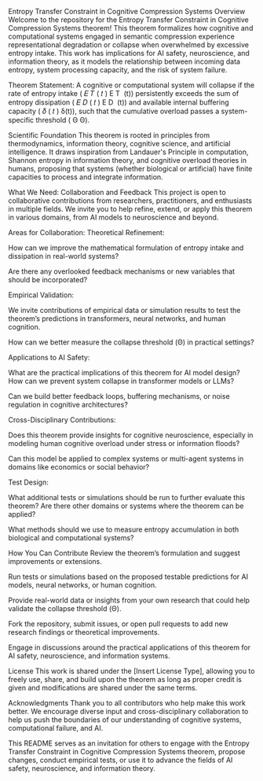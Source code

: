 Entropy Transfer Constraint in Cognitive Compression Systems
Overview
Welcome to the repository for the Entropy Transfer Constraint in Cognitive Compression Systems theorem! This theorem formalizes how cognitive and computational systems engaged in semantic compression experience representational degradation or collapse when overwhelmed by excessive entropy intake. This work has implications for AI safety, neuroscience, and information theory, as it models the relationship between incoming data entropy, system processing capacity, and the risk of system failure.

Theorem Statement:
A cognitive or computational system will collapse if the rate of entropy intake (
𝐸
𝑇
(
𝑡
)
E 
T
​
 (t)) persistently exceeds the sum of entropy dissipation (
𝐸
𝐷
(
𝑡
)
E 
D
​
 (t)) and available internal buffering capacity (
𝛿
(
𝑡
)
δ(t)), such that the cumulative overload passes a system-specific threshold (
Θ
Θ).

Scientific Foundation
This theorem is rooted in principles from thermodynamics, information theory, cognitive science, and artificial intelligence. It draws inspiration from Landauer's Principle in computation, Shannon entropy in information theory, and cognitive overload theories in humans, proposing that systems (whether biological or artificial) have finite capacities to process and integrate information.

What We Need: Collaboration and Feedback
This project is open to collaborative contributions from researchers, practitioners, and enthusiasts in multiple fields. We invite you to help refine, extend, or apply this theorem in various domains, from AI models to neuroscience and beyond.

Areas for Collaboration:
Theoretical Refinement:

How can we improve the mathematical formulation of entropy intake and dissipation in real-world systems?

Are there any overlooked feedback mechanisms or new variables that should be incorporated?

Empirical Validation:

We invite contributions of empirical data or simulation results to test the theorem’s predictions in transformers, neural networks, and human cognition.

How can we better measure the collapse threshold (Θ) in practical settings?

Applications to AI Safety:

What are the practical implications of this theorem for AI model design? How can we prevent system collapse in transformer models or LLMs?

Can we build better feedback loops, buffering mechanisms, or noise regulation in cognitive architectures?

Cross-Disciplinary Contributions:

Does this theorem provide insights for cognitive neuroscience, especially in modeling human cognitive overload under stress or information floods?

Can this model be applied to complex systems or multi-agent systems in domains like economics or social behavior?

Test Design:

What additional tests or simulations should be run to further evaluate this theorem? Are there other domains or systems where the theorem can be applied?

What methods should we use to measure entropy accumulation in both biological and computational systems?

How You Can Contribute
Review the theorem’s formulation and suggest improvements or extensions.

Run tests or simulations based on the proposed testable predictions for AI models, neural networks, or human cognition.

Provide real-world data or insights from your own research that could help validate the collapse threshold (Θ).

Fork the repository, submit issues, or open pull requests to add new research findings or theoretical improvements.

Engage in discussions around the practical applications of this theorem for AI safety, neuroscience, and information systems.

License
This work is shared under the [Insert License Type], allowing you to freely use, share, and build upon the theorem as long as proper credit is given and modifications are shared under the same terms.

Acknowledgments
Thank you to all contributors who help make this work better. We encourage diverse input and cross-disciplinary collaboration to help us push the boundaries of our understanding of cognitive systems, computational failure, and AI.

This README serves as an invitation for others to engage with the Entropy Transfer Constraint in Cognitive Compression Systems theorem, propose changes, conduct empirical tests, or use it to advance the fields of AI safety, neuroscience, and information theory.